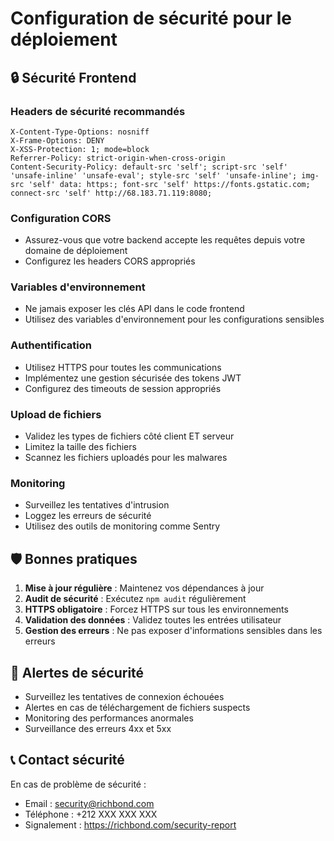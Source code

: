 # Configuration de sécurité pour le déploiement

## 🔒 Sécurité Frontend

### Headers de sécurité recommandés
```http
X-Content-Type-Options: nosniff
X-Frame-Options: DENY
X-XSS-Protection: 1; mode=block
Referrer-Policy: strict-origin-when-cross-origin
Content-Security-Policy: default-src 'self'; script-src 'self' 'unsafe-inline' 'unsafe-eval'; style-src 'self' 'unsafe-inline'; img-src 'self' data: https:; font-src 'self' https://fonts.gstatic.com; connect-src 'self' http://68.183.71.119:8080;
```

### Configuration CORS
- Assurez-vous que votre backend accepte les requêtes depuis votre domaine de déploiement
- Configurez les headers CORS appropriés

### Variables d'environnement
- Ne jamais exposer les clés API dans le code frontend
- Utilisez des variables d'environnement pour les configurations sensibles

### Authentification
- Utilisez HTTPS pour toutes les communications
- Implémentez une gestion sécurisée des tokens JWT
- Configurez des timeouts de session appropriés

### Upload de fichiers
- Validez les types de fichiers côté client ET serveur
- Limitez la taille des fichiers
- Scannez les fichiers uploadés pour les malwares

### Monitoring
- Surveillez les tentatives d'intrusion
- Loggez les erreurs de sécurité
- Utilisez des outils de monitoring comme Sentry

## 🛡️ Bonnes pratiques

1. **Mise à jour régulière** : Maintenez vos dépendances à jour
2. **Audit de sécurité** : Exécutez `npm audit` régulièrement
3. **HTTPS obligatoire** : Forcez HTTPS sur tous les environnements
4. **Validation des données** : Validez toutes les entrées utilisateur
5. **Gestion des erreurs** : Ne pas exposer d'informations sensibles dans les erreurs

## 🚨 Alertes de sécurité

- Surveillez les tentatives de connexion échouées
- Alertes en cas de téléchargement de fichiers suspects
- Monitoring des performances anormales
- Surveillance des erreurs 4xx et 5xx

## 📞 Contact sécurité

En cas de problème de sécurité :
- Email : security@richbond.com
- Téléphone : +212 XXX XXX XXX
- Signalement : https://richbond.com/security-report
